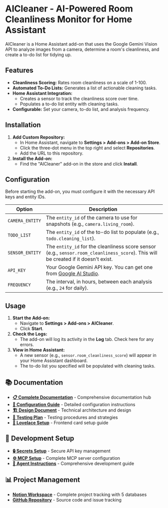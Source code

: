 # AICleaner - AI-Powered Room Cleanliness Monitor for Home Assistant

AICleaner is a Home Assistant add-on that uses the Google Gemini Vision API to analyze images from a camera, determine a room's cleanliness, and create a to-do list for tidying up.

## Features

*   **Cleanliness Scoring:** Rates room cleanliness on a scale of 1-100.
*   **Automated To-Do Lists:** Generates a list of actionable cleaning tasks.
*   **Home Assistant Integration:**
    *   Creates a sensor to track the cleanliness score over time.
    *   Populates a to-do list entity with cleaning tasks.
*   **Configurable:** Set your camera, to-do list, and analysis frequency.

## Installation

1.  **Add Custom Repository:**
    *   In Home Assistant, navigate to **Settings > Add-ons > Add-on Store**.
    *   Click the three-dot menu in the top right and select **Repositories**.
    *   Add the URL to this repository.
2.  **Install the Add-on:**
    *   Find the "AICleaner" add-on in the store and click **Install**.

## Configuration

Before starting the add-on, you must configure it with the necessary API keys and entity IDs.

| Option                 | Description                                                                                                                             |
| ---------------------- | --------------------------------------------------------------------------------------------------------------------------------------- |
| `CAMERA_ENTITY`        | The `entity_id` of the camera to use for snapshots (e.g., `camera.living_room`).                                                        |
| `TODO_LIST`            | The `entity_id` of the to-do list to populate (e.g., `todo.cleaning_list`).                                                             |
| `SENSOR_ENTITY`        | The `entity_id` for the cleanliness score sensor (e.g., `sensor.room_cleanliness_score`). This will be created if it doesn't exist.      |
| `API_KEY`              | Your Google Gemini API key. You can get one from [Google AI Studio](https://aistudio.google.com/app/apikey).                             |
| `FREQUENCY`            | The interval, in hours, between each analysis (e.g., `24` for daily).                                                                   |

## Usage

1.  **Start the Add-on:**
    *   Navigate to **Settings > Add-ons > AICleaner**.
    *   Click **Start**.
2.  **Check the Logs:**
    *   The add-on will log its activity in the **Log** tab. Check here for any errors.
3.  **View in Home Assistant:**
    *   A new sensor (e.g., `sensor.room_cleanliness_score`) will appear in your Home Assistant dashboard.
    *   The to-do list you specified will be populated with cleaning tasks.

## 📚 Documentation

- **[📋 Complete Documentation](docs/README.md)** - Comprehensive documentation hub
- **[🔧 Configuration Guide](CONFIGURATION_GUIDE.md)** - Detailed configuration instructions
- **[🏗️ Design Document](DesignDocument.md)** - Technical architecture and design
- **[🧪 Testing Plan](TestingPlan.md)** - Testing procedures and strategies
- **[🎨 Lovelace Setup](LOVELACE_SETUP.md)** - Frontend card setup guide

## 🚀 Development Setup

- **[🔒 Secrets Setup](docs/setup/SECRETS_SETUP.md)** - Secure API key management
- **[⚙️ MCP Setup](docs/setup/FINAL_MCP_COMPLETE_SETUP.md)** - Complete MCP server configuration
- **[🤖 Agent Instructions](NEXT_AGENT_PROMPT.md)** - Comprehensive development guide

## 📊 Project Management

- **[Notion Workspace](https://www.notion.so/AICleaner-Development-Hub-2202353b33e480149b1fd31d4cbb309d)** - Complete project tracking with 5 databases
- **[GitHub Repository](https://github.com/sporebattyl/Aiclean)** - Source code and issue tracking